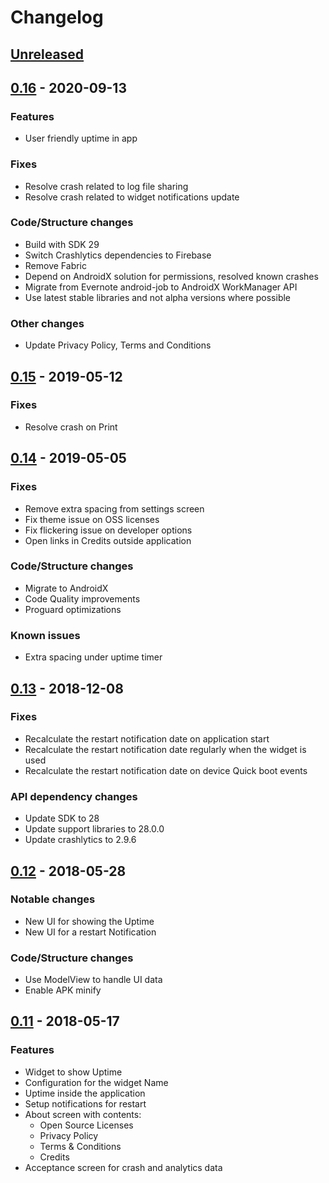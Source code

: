 # Changelog

## [Unreleased]

## [0.16] - 2020-09-13
### Features
- User friendly uptime in app

### Fixes
- Resolve crash related to log file sharing
- Resolve crash related to widget notifications update

### Code/Structure changes
- Build with SDK 29
- Switch Crashlytics dependencies to Firebase
- Remove Fabric
- Depend on AndroidX solution for permissions, resolved known crashes
- Migrate from Evernote android-job to AndroidX WorkManager API
- Use latest stable libraries and not alpha versions where possible

### Other changes
- Update Privacy Policy, Terms and Conditions

## [0.15] - 2019-05-12
### Fixes
- Resolve crash on Print

## [0.14] - 2019-05-05
### Fixes
- Remove extra spacing from settings screen
- Fix theme issue on OSS licenses
- Fix flickering issue on developer options
- Open links in Credits outside application

### Code/Structure changes
- Migrate to AndroidX
- Code Quality improvements
- Proguard optimizations

### Known issues
- Extra spacing under uptime timer

## [0.13] - 2018-12-08
### Fixes
- Recalculate the restart notification date on application start
- Recalculate the restart notification date regularly when the widget is used
- Recalculate the restart notification date on device Quick boot events

### API dependency changes
- Update SDK to 28
- Update support libraries to 28.0.0
- Update crashlytics to 2.9.6

## [0.12] - 2018-05-28
### Notable changes
- New UI for showing the Uptime
- New UI for a restart Notification

### Code/Structure changes
- Use ModelView to handle UI data
- Enable APK minify

## [0.11] - 2018-05-17
### Features
- Widget to show Uptime
- Configuration for the widget Name
- Uptime inside the application
- Setup notifications for restart
- About screen with contents:
    - Open Source Licenses
    - Privacy Policy
    - Terms & Conditions
    - Credits
- Acceptance screen for crash and analytics data

[Unreleased]: https://github.com/madlymad/uptime/compare/v0.16...HEAD
[0.16]: https://github.com/madlymad/uptime/compare/v0.15...v0.16
[0.15]: https://github.com/madlymad/uptime/compare/v0.14...v0.15
[0.14]: https://github.com/madlymad/uptime/compare/v0.13...v0.14
[0.13]: https://github.com/madlymad/uptime/compare/v0.12...v0.13
[0.12]: https://github.com/madlymad/uptime/compare/v0.11...v0.12
[0.11]: https://github.com/madlymad/uptime/tree/v0.11

